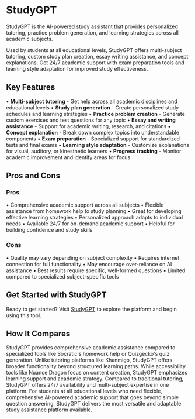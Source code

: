 # StudyGPT

StudyGPT is the AI-powered study assistant that provides personalized tutoring, practice problem generation, and learning strategies across all academic subjects.

Used by students at all educational levels, StudyGPT offers multi-subject tutoring, custom study plan creation, essay writing assistance, and concept explanations. Get 24/7 academic support with exam preparation tools and learning style adaptation for improved study effectiveness.

## Key Features

• **Multi-subject tutoring** - Get help across all academic disciplines and educational levels
• **Study plan generation** - Create personalized study schedules and learning strategies
• **Practice problem creation** - Generate custom exercises and test questions for any topic
• **Essay and writing assistance** - Support for academic writing, research, and citations
• **Concept explanation** - Break down complex topics into understandable components
• **Exam preparation** - Specialized support for standardized tests and final exams
• **Learning style adaptation** - Customize explanations for visual, auditory, or kinesthetic learners
• **Progress tracking** - Monitor academic improvement and identify areas for focus

## Pros and Cons

### Pros
• Comprehensive academic support across all subjects
• Flexible assistance from homework help to study planning
• Great for developing effective learning strategies
• Personalized approach adapts to individual needs
• Available 24/7 for on-demand academic support
• Helpful for building confidence and study skills

### Cons
• Quality may vary depending on subject complexity
• Requires internet connection for full functionality
• May encourage over-reliance on AI assistance
• Best results require specific, well-formed questions
• Limited compared to specialized subject-specific tools

## Get Started with StudyGPT

Ready to get started? Visit [StudyGPT](https://studygpt.ai) to explore the platform and begin using this tool.

## How It Compares

StudyGPT provides comprehensive academic assistance compared to specialized tools like Socratic's homework help or Quizgecko's quiz generation. Unlike tutoring platforms like Khanmigo, StudyGPT offers broader functionality beyond structured learning paths. While accessibility tools like Nuance Dragon focus on content creation, StudyGPT emphasizes learning support and academic strategy. Compared to traditional tutoring, StudyGPT offers 24/7 availability and multi-subject expertise in one platform. For students at all educational levels who need flexible, comprehensive AI-powered academic support that goes beyond simple question answering, StudyGPT delivers the most versatile and adaptable study assistance platform available.